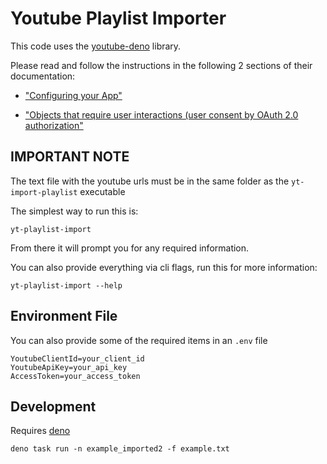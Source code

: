 # Youtube Playlist Importer

This code uses the [youtube-deno](https://github.com/akshgpt7/youtube-deno) library.

Please read and follow the instructions in the following 2 sections of their documentation:

- ["Configuring your App"](https://github.com/akshgpt7/youtube-deno#configuring-your-app)

- ["Objects that require user interactions (user consent by OAuth 2.0 authorization"](https://github.com/akshgpt7/youtube-deno#objects-that-require-user-interactions-user-consent-by-oauth-20-authorization)

## IMPORTANT NOTE

The text file with the youtube urls must be in the same folder as the `yt-import-playlist` executable

The simplest way to run this is:

```
yt-playlist-import
```

From there it will prompt you for any required information.

You can also provide everything via cli flags, run this for more information:

```
yt-playlist-import --help
```

## Environment File

You can also provide some of the required items in an `.env` file

```
YoutubeClientId=your_client_id
YoutubeApiKey=your_api_key
AccessToken=your_access_token
```

## Development

Requires [deno](https://docs.deno.com/runtime/manual/getting_started/installation)

```
deno task run -n example_imported2 -f example.txt
```
